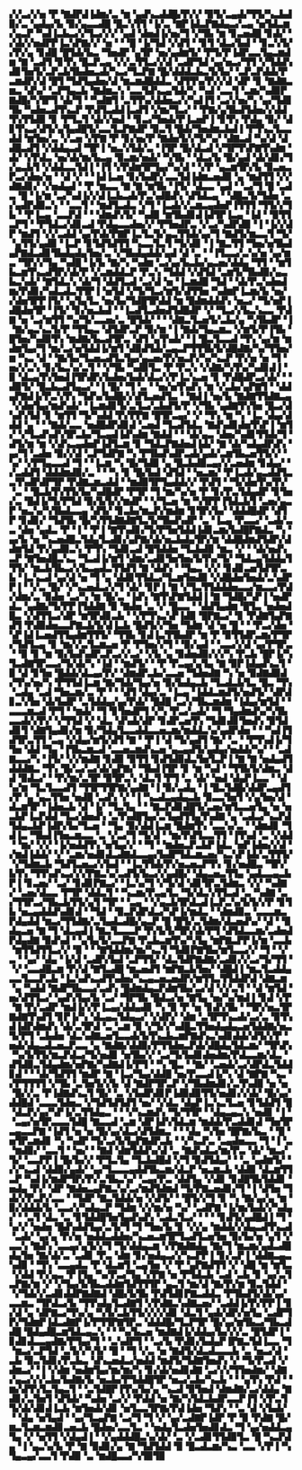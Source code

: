 ▞▞▃▞▞▅▝▛▝▇▟▛▟▐▟▆▞▃▝▆▝▄▟▚▃▟▟█▞▛▞▞▝▉▜▞▃▄▟▞▜▜▞▚▃▙▟▉▞▃▝▄▟▄▞▙▝▉▞▄▃▃▟█▝█▃▚▜▜▝▐▞▃▝▇▛▐▟▃▛▇▟▄▃▞▃▄▝▅▜▟▃▆▞▄▃▛▝▚▟▐▃▙▃▞▞▜▃▞▞▞▝▄▟▝▟▅▟▐▞▅▞▜▝▞▜▙▝▆▝▊▃▅▟█▝▊▟▞▝▞▟▞▞▅▟▛▛▐▃▚▛▇▞▞▝▅▝▝▝█▝▐▞▜▟▝▞▟▜▝▝▊▜▝▟▃▞▙▟▝▝▊▃▚▜▞▞▛▞▄▝▊▟█▝█▜▟▞▙▃▝▜▅▟▛▝▄▜▛▝▅▞▄▟▆▜▞▝▛▜▞▛▐▟▛▃▃▜▄▃▆▟▆▝▇▝▃▟▜▝▊▜▚▝█▃▛▃▄▝▞▞▃▜▜▃▞▞▟▝▃▟▛▜▟▝▄▞▅▃▞▜▜▝▞▜▟▟▚▟▊▜▅▜▞▃▛▃▙▜▙▟▅▃▟▞▚▃▞▜▃▛▇▝█▞▟▟▟▃▙▃▜▞▙▞▝▃▛▃▛▟▟▞▛▃▆▟▛▞▟▝█▜▝▜▟▜▄▟▅▞▟▝▆▃▆▟█▟▟▃▝▟▜▜▚▞▛▞▞▟▝▟▛▝▊▝▇▟▇▃▆▃▝▟▚▞▝▃▛▜▄▃▙▝▇▟▆▃▚▝▃▃▜▟▚▃▄▜▟▞▚▝▚▟▝▃▃▜▝▃▆▞▚▟▉▛▇▟█▞▚▜▛▜▝▟▞▜▝▝▚▟▇▜▝▃▜▜▚▞▟▟▅▃▞▞▚▟▐▜▝▃▞▞▅▞▚▝▄▞▜▟▊▜▙▝▚▟▅▃▟▜▚▃▛▝▛▟▜▃▟▟▐▃▟▜▝▞▆▞▜▃▞▝▝▛▇▞▄▜▙▟▜▟▅▞▞▟▟▜▚▜▜▟▉▝▊▝▛▜▃▜▝▟▞▞▅▟▝▝▊▃▞▜▅▟▞▛▐▃▅▛▐▝▊▜▚▝▛▟▄▝▉▞▝▟▊▜▚▃▞▟▜▞▄▜▄▟█▜▞▃▃▜▃▛▇▟▛▝▉▃▜▝█▟▞▜▅▟▆▃▙▟▐▝▛▜▚▃▜▃▃▟▟▝▆▜▅▞▃▝▞▃▅▝▞▛▇▝▛▝▊▞▅▞▛▝▇▟▅▜▞▞▜▞▚▞▝▟▇▃▟▝▚▞▟▝▟▟█▃▟▜▝▞▟▟▄▃▟▝▜▛▐▝▅▃▚▜▟▞▃▝▐▜▛▝█▞▟▃▟▝▞▜▛▜▚▛▇▜▚▟▆▝▟▞▝▞▛▟▃▝▅▞▟▞▆▞▙▃▄▝▉▃▆▞▅▟▞▝▚▜▙▝▝▟▃▞▙▝█▞▄▟▝▟▞▟▊▞▜▞▄▃▙▜▝▞▟▟▃▃▜▟▐▝▐▜▝▞▛▟▆▜▛▜▄▞▚▞▟▝▝▞▛▝▄▃▆▜▛▞▙▝▉▃▅▃▛▃▞▟▅▞▅▝▝▟▝▞▝▝▐▟▐▃▅▝▊▞▙▟▛▞▃▃▜▟▐▟▆▃▅▟▉▝▄▝▆▟▜▜▝▞▞▟▇▟▊▞▝▞▅▟▄▟▝▝▛▝▆▃▃▝▇▝▇▝▆▜▙▝▐▜▞▝▟▃▃▝▄▟▝▝▃▞▜▝█▝▃▟▃▝█▝▐▞▆▝▃▞▚▟▐▞▞▟▐▃▙▃▟▞▛▃▚▟█▟▚▝▟▜▟▃▄▝▝▟█▃▜▞▜▟▅▝▃▞▄▟▛▟▉▃▚▝▝▃▃▜▝▝▆▟▜▃▟▃▝▞▜▝▐▃▟▞▞▃▆▃▄▟▅▛▐▜▜▜▝▜▜▞▞▜▙▝▝▛▐▃▄▝▃▃▛▟▝▝▝▟▆▟▚▜▞▝▚▟▉▝▆▜▙▟▊▟▐▟▜▛▐▃▄▝▐▟▝▝▉▜▜▃▛▜▝▝▛▜▟▃▞▟▊▃▟▝▛▟▄▃▃▟▅▞▞▝▛▜▅▟▛▃▝▞▃▞▚▟▛▟▉▝▐▝▐▞▞▟▛▝▆▟▜▝▞▞▃▟▟▝▄▞▛▟▞▛▇▛▐▃▜▃▜▞▄▃▜▜▟▞▄▞▜▝▇▟▜▞▆▃▃▜▝▜▞▝▄▜▜▞▄▟▉▝▐▃▛▝▊▜▟▜▟▜▜▝▚▃▃▜▃▜▝▜▞▟▊▝▐▝▇▃▜▜▝▜▅▞▅▜▙▟▄▛▇▟▃▟▊▜▙▟▄▟▄▜▅▞▃▝▞▜▙▟▄▟▟▞▄▟▝▟▝▃▝▝▐▜▃▃▞▃▚▞▅▝▄▞▆▃▝▜▛▞▞▜▄▝▚▟█▝▐▞▙▝▇▞▚▝▚▟▆▝▃▞▄▞▙▃▙▞▄▃▅▞▟▟▄▝▜▜▝▝▆▜▙▃▆▜▚▃▟▜▛▞▟▞▛▝▞▃▆▟▟▃▛▝▛▃▚▝▜▟▟▝▞▟▜▟▝▃▆▜▞▜▙▟▉▞▄▃▙▃▚▟▞▝▇▜▟▃▚▝▟▞▜▝▟▟▜▃▟▝▃▞▟▝▅▝▐▃▆▟█▝▜▟▝▝▟▞▛▃▚▟▅▟▆▞▛▟▊▞▚▟▃▟▃▜▜▛▐▝▅▜▟▝▞▜▞▜▃▞▆▜▞▟▜▜▅▝▚▟▆▛▐▃▆▞▙▝▅▞▞▟▅▜▛▛▐▜▞▝▄▜▄▜▃▝▅▞▙▞▜▟█▜▛▟▟▝▆▝█▟▆▟▟▟▚▝▅▃▞▝▜▞▅▛▐▟█▟▅▜▛▝▐▜▞▝▊▞▅▃▙▟▝▝▐▃▟▜▃▟▅▟▜▟█▟▛▝▞▝▜▃▞▞▙▃▚▃▃▝▛▟▇▝▅▝▃▞▆▜▜▝▚▞▜▞▃▃▅▞▃▝█▜▟▞▝▝▝▟▇▃▜▃▅▜▞▃▙▞▄▝▚▜▙▟▛▝▐▝▇▞▄▃▚▃▜▞▛▝▜▜▄▃▝▟▜▟▛▃▛▝▉▞▆▝▐▝▇▟▞▜▄▃▆▃▝▞▆▜▞▛▐▜▙▝█▜▅▞▚▟▉▜▚▝▆▟▇▞▙▃▟▜▛▃▝▟▜▝▄▜▚▟▞▝▐▝█▃▜▃▃▟▝▜▚▝▄▞▆▝▆▟▆▜▄▞▜▝▆▞▃▞▅▜▟▟▐▞▆▜▝▟▉▟▜▟▞▃▄▃▛▜▜▜▙▜▞▟█▟▇▞▚▞▜▜▅▞▆▝▚▃▝▟▝▝▇▞▙▞▜▃▅▃▟▜▃▜▄▞▄▃▅▞▛▞▅▃▛▞▚▞▚▃▛▝▛▞▅▝▅▝▜▝▅▞▞▃▚▝▊▞▙▃▚▞▃▜▝▝▞▜▙▝▚▟▉▜▃▝▛▝▛▃▚▝▞▟▇▞▚▜▚▞▚▟▊▟▐▝▉▝▟▃▄▜▚▜▅▟▐▜▛▟▛▞▙▟▅▞▙▟▞▟▃▞▞▛▐▃▚▃▅▝▊▝▛▟█▟▛▃▞▟▞▝▝▟▉▜▞▝█▃▙▃▟▜▄▃▞▝▐▝█▞▝▜▝▃▝▝▅▞▅▜▚▟▚▝▆▝▞▃▙▞▄▛▇▜▝▝▟▟▄▛▇▟▐▞▛▃▚▜▚▝▜▟▚▞▙▟█▞▞▟▜▃▅▟▜▃▝▝▇▟▐▝▅▞▙▝▇▟▇▜▜▟▇▃▄▝▞▟▅▜▄▞▆▟▚▟▞▝▐▃▆▟▊▜▞▃▜▃▞▃▙▟▜▞▛▝▞▜▙▝▄▟▇▜▚▜▅▝█▃▞▟▚▟▚▜▟▝▊▝▆▜▜▝▜▞▚▟▟▝▛▞▛▛▇▝█▜▛▃▄▞▝▞▝▜▚▝▆▝▚▝▐▃▝▟▄▞▟▟▟▝▄▝▝▝▇▟▞▃▃▝▅▟█▟▛▟▊▟▝▃▅▟▝▜▃▟▜▟▃▝▇▟▚▟▊▟▅▜▚▛▐▝▆▜▞▝▞▜▃▟▚▟▚▜▛▃▙▞▜▃▄▟▐▟▚▟▆▝▇▟▟▝▝▝▟▞▄▃▝▟▅▞▚▟▊▜▜▟▞▜▝▟▜▞▆▝▆▝▞▟▚▃▄▟▅▛▐▟▜▃▆▝▊▝▜▟▃▛▇▟▅▟▐▟▞▝▇▝▟▞▚▟▄▟▛▟▚▝▄▞▜▝▃▟▅▝▉▞▞▟▝▃▛▜▟▛▇▝▚▝▛▜▙▟▚▟▛▃▟▞▄▟▞▃▆▜▙▃▅▜▜▞▞▝▚▞▝▞▛▜▄▃▃▟▝▜▝▝▐▃▆▝▚▝█▞▜▟▉▝▄▝█▃▙▟▉▃▄▞▞▃▅▟▆▝▊▟▄▞▝▞▃▟▟▜▝▟▟▟▆▟▉▞▃▝▝▝▚▝▊▝█▞▙▟▝▟▜▟▝▝▅▃▆▞▝▛▐▃▟▞▄▃▟▟▜▃▃▜▚▟▛▟▛▜▛▝▛▟▇▃▆▃▟▟▝▝▆▟▉▜▛▜▄▟▟▞▞▝▛▟▜▝▝▜▞▟▅▜▚▞▛▞▝▃▝▝█▃▙▜▚▜▜▞▙▞▚▟█▟▛▝▛▜▛▝▜▝▆▞▚▞▅▝▛▝▊▞▛▃▜▟▄▟▛▝▊▜▅▞▃▝█▟▐▞▜▞▛▜▟▝▉▞▙▜▞▞▆▟▛▝▝▞▜▃▅▝▆▝▚▜▛▛▐▜▟▃▙▜▝▃▅▞▄▃▛▝▅▃▚▞▚▜▙▟▃▃▄▝▟▜▞▝▊▃▙▞▆▃▛▞▆▟▆▝▊▜▛▞▙▞▝▟▟▟█▟▛▝▟▜▛▝▊▟▊▞▝▜▟▜▙▝█▞▚▜▜▟▇▟▇▜▃▜▞▜▙▟▚▟▛▝▃▝▐▃▄▝▛▃▃▞▝▃▟▞▃▃▝▟▅▝▄▟▃▝▛▝▐▝▝▛▐▝▇▜▚▟▊▞▜▞▛▜▅▜▟▟▐▟▊▃▆▞▙▟█▛▇▟▃▝▚▝▄▞▙▝▅▝▚▃▅▟█▃▜▟▄▜▃▟▊▞▄▛▇▞▟▞▅▃▙▟▄▜▛▞▆▝▟▟█▟▆▟▜▟▛▞▟▟▆▜▟▝▛▞▄▟▉▃▚▝▛▜▚▝▜▟▊▃▟▝█▜▟▟▅▝▜▃▙▟▉▝▆▃▝▞▝▝▟▞▅▟▚▃▛▝▇▜▅▟█▃▚▃▝▜▃▟▐▞▆▜▝▟▆▞▃▟▊▜▅▜▅▞▙▜▚▞▜▞▝▜▟▃▄▜▟▟▄▜▜▜▞▝▆▃▙▜▙▃▞▞▙▃▄▟▃▜▜▟▜▝▇▝▟▟▚▝▝▜▄▃▝▞▞▝▊▟▊▃▅▜▟▜▛▃▙▝▐▃▚▃▟▝▄▞▟▝▅▝▜▝▄▝▟▟▊▜▜▟▃▞▜▃▆▜▅▟▉▝▞▟█▟▅▜▅▟▞▃▚▟▛▛▐▝▝▞▃▝█▞▝▞▚▃▅▟▃▞▞▜▝▟▞▝▊▛▐▝▇▝▞▜▃▜▜▟▟▟▅▃▃▞▆▃▃▞▛▟▞▟▆▞▃▝▉▟▅▝▃▞▚▝▆▝█▞▃▝▐▟▚▝▇▜▚▛▇▜▟▟▐▝▇▝▜▟█▞▚▛▐▝▅▟▛▟▃▝▄▟▇▞▜▞▛▛▐▜▟▟▇▝▉▝▇▟▅▝▃▝▞▝█▃▃▝▝▟▟▜▄▟▆▝█▜▃▝▅▟▅▟█▃▝▞▟▜▜▃▞▟▛▝▆▜▛▟▊▃▙▝▝▞▛▜▚▃▚▛▐▟▉▝█▛▇▃▞▝▊▝▛▟▇▜▄▛▇▟▜▝▛▟▉▟▅▃▃▛▇▃▙▜▞▟▐▃▙▝█▟▜▞▞▜▅▝▜▟▆▝▟▝▅▝█▝▝▝▛▃▞▟▅▝▚▛▐▟▐▃▅▟▜▜▄▟▆▜▜▜▞▝▜▜▙▝▊▟▐▃▜▜▙▟▛▝▆▝▛▝▉▜▜▟▛▃▆▞▛▜▛▞▜▟▜▃▄▝▊▝▆▞▞▃▜▃▆▃▅▝▛▝▛▜▅▞▞▜▝▝▉▞▄▟▝▝▃▃▞▞▟▝▄▞▛▜▛▃▝▝▉▝▊▝▆▝▉▞▙▟▚▟▛▃▛▃▞▞▃▞▝▞▙▝▄▝▉▟▅▟▉▞▞▞▚▝▛▃▙▝█▛▐▞▚▜▃▟▇▜▛▃▃▞▜▞▟▞▚▝▐▟▝▝▆▟▜▞▝▝▛▝▛▃▄▞▄▜▄▝▇▝▉▛▐▟▄▟▚▃▜▝▉▝▟▝▊▜▅▝█▟▟▞▟▃▄▞▛▞▝▟▆▟▛▃▙▞▃▃▅▝▜▟▅▟▇▝▚▝▅▝▉▟▇▟▉▟▞▜▚▞▅▞▚▝▛▜▜▟▐▃▆▝▇▞▜▟▞▜▄▞▅▝▉▞▙▟▄▃▙▝▜▃▟▃▙▜▃▝█▃▝▜▚▝▃▟▄▝▃▟▝▜▅▃▆▞▃▝▛▝▝▝▟▜▝▟▄▞▃▝▐▃▄▝▐▟▟▃▆▟▜▞▅▟▜▞▝▟▛▟▊▃▚▜▅▝▟▞▙▟▛▝▃▜▟▟▄▞▄▞▛▟▞▝█▟█▝▃▞▞▜▙▃▆▟▆▝▐▟▄▞▆▜▟▝▝▃▃▃▆▃▟▝▛▜▝▝▆▟▞▝▜▝▊▜▅▟▛▜▝▞▚▝▛▃▞▃▟▞▝▜▝▜▄▟▆▟▚▞▚▜▙▃▃▟▞▞▛▞▝▞▜▜▟▝▞▝▟▃▝▟▚▟▞▟▛▝▊▟▛▃▅▜▚▝▜▟▊▟▊▜▅▟▚▝▉▜▟▟▊▜▝▟▇▜▄▟▊▞▆▝▉▞▜▟▄▜▃▃▟▟▃▃▅▃▆▞▆▟▟▃▚▞▄▟▛▟▅▝▝▝▚▟▐▜▟▜▛▃▜▜▝▃▄▝▞▟▄▞▆▜▞▟▜▝▇▝▝▛▐▝▟▝▜▞▄▟▜▝▇▞▝▃▝▝▛▜▚▟▐▞▜▜▅▝▟▟▝▜▄▝▐▜▙▃▆▃▟▝▃▃▅▃▆▟▚▃▅▝▄▃▄▟▜▞▄▟▄▞▅▟▟▞▚▞▝▝▃▟▇▃▃▞▚▝▐▜▞▝▞▞▆▟▇▝▊▟▉▝▉▜▜▝▊▟▜▟▉▟▃▜▅▜▃▛▐▝▇▝▇▝▅▟▄▟▜▟▟▟▇▃▝▜▚▝█▞▃▞▃▞▟▞▄▛▇▞▝▜▙▟▐▜▛▝▊▝▆▝▚▟▝▝▜▜▙▜▞▟▆▃▝▟▟▝▉▟▃▞▝▝▛▞▆▞▃▜▛▝▉▜▛▃▚▝▟▃▜▝▛▜▝▃▝▟▞▝▅▟▝▟▄▛▐▃▃▝▝▟▚▞▆▝▜▃▜▃▃▟▜▝▜▜▛▜▜▛▇▞▄▟▇▝▐▝▉▞▃▟▄▝▐▝█▃▜▟█▞▟▟▛▃▄▟▜▞▛▝▄▝▄▃▜▜▅▝▅▟█▝▃▟▚▝▞▝▐▝▚▃▟▃▄▟▄▃▙▝▉▃▃▜▅▜▝▞▄▜▅▞▟▝▟▃▆▜▛▝▐▟▅▃▙▝▟▝▐▞▝▜▃▜▄▝▝▝▇▃▛▟▊▟█▜▞▃▅▞▆▜▃▃▅▜▄▝▅▝▅▃▙▛▐▃▛▟▟▝▜▃▞▟▅▟▚▝▃▜▚▟█▜▄▞▃▜▄▟▜▜▄▜▚▟▇▝▄▝▃▟▃▞▚▃▛▟▜▟▄▃▙▛▐▟▛▞▙▞▜▃▅▝▝▜▄▝▉▞▟▟▐▃▆▝█▟▆▜▚▝▃▃▚▞▃▝▝▟▆▟▊▝▜▟▐▃▝▜▙▟▐▜▅▃▆▃▃▝▃▝▞▃▞▜▝▜▞▟▝▝▆▞▛▟▜▃▃▜▜▝▐▜▚▟▝▃▝▞▟▟▝▝▆▞▝▞▞▝▐▞▅▟▟▜▚▝▅▜▄▞▞▝▝▜▝▝▆▟▅▃▛▃▙▛▐▟▃▝▅▛▐▟▅▞▞▟▝▞▆▟▐▟▟▞▝▞▝▃▆▞▅▟▊▟▃▟▇▟▃▃▄▞▙▟▛▜▟▃▆▃▅▞▚▃▚▛▐▟▞▃▜▜▜▞▝▞▜▟▆▃▙▝▜▟▜▃▅▃▞▞▙▟▝▝▐▃▜▜▟▞▛▞▅▃▅▃▛▜▚▝▊▞▅▟█▃▝▜▛▞▙▜▚▝▜▜▚▟▚▃▞▞▞▛▇▃▚▞▃▟▜▞▙▃▞▞▄▟█▞▝▟▄▃▅▃▜▜▄▝▄▟▃▃▄▃▙▛▐▝▊▃▅▞▝▃▞▝▊▟▊▛▇▃▞▝▐▃▚▞▜▝▞▜▞▟▝▟▊▜▛▃▜▟▆▃▝▞▞▝▚▟▇▞▝▃▅▞▟▃▃▝▛▜▛▝▟▟▃▜▝▝▚▃▆▞▛▃▄▜▃▝▜▞▟▃▚▜▜▃▟▝▃▝▚▟▇▝▃▞▜▜▛▃▞▜▙▃▙▜▜▞▄▜▝▜▛▝▝▃▄▝▝▞▄▃▙▜▛▟▃▟▐▃▛▃▚▞▙▜▞▞▛▝▊▜▙▝▅▃▄▟▟▟▚▟▊▟▝▝▜▟▝▝▉▃▛▟▛▟▃▞▚▛▐▞▆▟▃▝▝▟▆▟▉▃▝▃▃▃▆▃▛▟▄▟▟▝▆▃▞▜▜▟▇▞▃▜▄▟▃▟█▞▄▃▛▝█▝█▜▞▃▜▟▆▞▟▃▅▟▚▞▝▟▝▝▉▟▄▃▅▝▇▝▜▝▟▃▄▟▐▝▇▃▜▃▃▃▛▝▛▞▙▜▞▜▛▞▟▞▛▜▝▟▜▟▃▃▆▞▃▟▅▟▛▟▄▟▇▝▉▟▚▟▝▝▄▜▄▜▞▃▃▛▇▝▛▃▙▃▆▜▚▞▚▜▄▝▆▛▇▃▛▛▐▞▆▝▃▃▙▝▆▜▜▟▜▜▃▞▞▝▉▝▝▝▇▜▟▟▆▞▆▞▚▃▜▝▜▟▊▛▇▜▙▞▆▜▃▃▞▞▝▜▝▝▞▃▝▝▄▞▝▟▄▝▐▞▟▝▃▟▛▞▙▟▝▃▛▜▜▞▝▟▃▜▟▛▇▟▇▞▃▟▊▞▞▃▞▜▞▜▜▝▝▞▝▃▃▟█▃▆▝▛▞▟▝▇▜▃▟█▝▆▃▅▟▜▝▆▛▇▃▙▜▅▞▝▟█▟▐▝▆▃▜▃▟▟▄▃▃▜▃▃▛▃▙▝▐▃▚▟▚▃▟▜▚▟▅▞▚▃▄▃▅▃▅▟▛▞▆▜▜▃▜▜▟▟▛▟▝▟▇▃▆▝▄▝▚▟▟▝▇▟▛▜▙▃▃▞▃▟▚▝█▟▆▟▄▃▛▟▆▜▙▞▃▞▟▝▞▞▃▜▝▝▟▝▆▜▟▝▅▞▟▜▜▃▞▝▄▟▚▜▄▞▙▝▃▞▝▜▛▜▙▝█▟▃▞▅▝▇▜▄▝▅▞▚▞▆▟▐▝▊▟▝▞▛▝▇▝▛▞▃▟▛▝▆▟▐▞▞▛▐▃▄▞▟▟▄▟▊▝▚▝▉▝▛▝▅▝▊▟▚▜▙▝▝▜▛▞▅▃▜▛▇▟▇▜▚▟▜▝▊▛▐▞▚▝▟▃▄▃▜▟▄▃▞▝▞▟▛▞▝▟▆▝▃▜▛▜▚▃▟▞▃▞▃▝▉▜▚▟▐▟▛▟▆▟▚▝▟▞▃▜▛▟▝▃▝▃▆▝▉▝▞▜▞▞▚▟█▃▜▜▅▟▄▟▄▃▅▜▟▟▇▞▅▃▜▞▛▜▝▃▙▟▅▝▟▃▚▟▇▃▅▜▃▃▟▞▙▜▚▃▙▃▆▛▇▟▚▃▚▟▊▟▟▞▟▜▞▞▛▝▅▟▞▟▄▃▟▃▅▃▛▃▃▝▄▝▇▟▇▞▟▟▉▞▛▜▜▟▅▃▛▟▞▟█▟▄▜▟▃▆▞▝▜▛▟▚▝▚▞▙▜▜▞▆▃▛▟▃▞▜▞▅▟▊▝▅▜▙▞▞▝▃▞▜▞▙▟▊▟▅▟▆▞▛▟▃▃▆▞▟▃▝▟▜▟▉▃▜▟▄▟▆▞▅▛▇▞▚▟▇▟▐▞▛▜▝▝▚▝█▃▝▝▇▞▝▃▅▟▞▃▞▟▛▟▃▜▟▟▊▟▝▝▝▟▞▜▟▜▜▝▆▟▛▝▇▝▐▃▞▜▄▞▟▟█▝▅▞▛▃▃▟▐▞▚▝▟▝▇▛▇▝▚▃▝▞▛▜▜▜▜▝▞▜▙▝▃▜▅▜▞▞▙▝▟▝▇▟▛▜▛▃▛▝▞▜▙▟▆▟▊▞▃▜▚▟▉▝▅▝▅▝█▞▞▃▝▛▐▟▇▟▚▃▜▝█▞▝▃▝▞▙▟▛▟▊▛▐▟▉▟▉▜▜▞▅▟▊▞▞▟▞▝█▞▄▞▟▟█▟▝▃▃▃▜▟▅▃▝▞▜▟▜▟▜▟▜▝▅▞▝▞▟▃▝▟▄▛▐▃▚▃▜▃▅▝▊▜▟▟▜▝█▝▟▃▛▞▄▞▚▛▐▞▃▜▜▟▄▃▝▝▝▞▚▃▆▟▚▝▜▞▜▜▛▝▝▟▄▃▄▃▚▝▅▟▊▝▐▝▝▃▄▞▅▜▛▃▃▃▜▟█▝▇▃▃▟▝▃▆▝▟▛▐▟▚▜▟▃▆▝▆▟▟▞▛▃▟▟▊▟▝▜▅▜▛▃▄▃▃▛▇▝▐▟▜▝▅▝▅▝█▞▄▞▟▃▞▟▜▟▆▃▝▝▝▟▄▝▚▜▅▝█▛▇▞▙▃▝▝█▝▅▜▛▃▆▟▊▝▚▝▚▟▛▝▜▞▃▞▙▜▄▛▇▟▛▃▙▝▝▞▚▃▛▃▝▃▄▟▅▃▃▝▜▝▐▝▃▝▆▟▉▞▝▃▃▜▝▝▅▞▝▝▇▟▝▟▆▜▟▟▚▞▟▝▃▝▇▟▚▟▃▞▆▞▛▃▝▟▞▝▆▃▞▜▞▝▃▃▛▛▐▝█▞▙▞▞▝▛▜▃▜▄▝▜▃▙▟█▟▝▞▜▝▉▟▜▟▄▞▝▝▃▝▄▟▆▜▞▝▞▞▚▃▟▝▟▟▉▞▄▟▞▝▄▞▜▃▃▃▄▟▟▜▙▃▆▞▟▃▛▝▅▃▆▃▙▝▟▟▉▝▟▃▆▜▜▃▛▝▚▟▐▞▆▟▛▜▛▞▛▞▃▜▙▃▚▞▝▃▄▞▛▃▝▟▟▜▄▝▞▟▊▝▊▟█▜▙▜▟▟▊▝▅▟▄▝▛▞▝▟▛▝▇▟▅▃▄▛▇▃▚▞▃▞▆▟▜▟▆▟▝▜▞▛▇▃▅▟▊▞▜▝▐▝▟▜▅▝▜▟▞▞▛▃▛▞▃▃▝▝▜▟▛▝▇▃▜▟▟▞▅▝▞▟▜▞▝▝█▜▞▞▜▝▊▝▚▝▇▞▄▞▄▝▆▝▉▞▟▟▟▞▙▝▃▃▞▞▚▟▄▃▛▝▜▟▆▝▞▞▆▞▅▝▚▞▝▃▟▛▇▝▐▞▆▞▙▟▞▞▚▟▄▞▝▝▃▜▝▟▃▝▃▝▊▜▟▟█▜▅▜▄▟▚▟▚▝▃▟▃▜▃▞▝▝▝▝▊▟▜▞▄▟█▟▐▝▜▝▚▞▞▝▅▟▅▝█▟▚▟▟▜▄▞▃▜▞▜▝▜▝▜▅▞▙▝▊▝▞▞▄▝▆▟▟▞▞▟▄▃▟▜▚▃▟▝▃▟▞▝▄▞▄▝▛▞▅▝▅▟▟▃▟▟▅▞▚▃▅▃▆▜▛▜▃▟▜▃▅▜▅▝▉▞▙▞▅▝▄▜▝▞▃▃▚▝▇▟▚▝▃▃▄▞▄▜▞▞▜▝▜▞▟▟▄▃▆▝▞▛▇▟▇▟▄▝▇▞▜▝▆▃▆▞▄▟▃▟█▟▄▜▅▝▇▞▟▞▃▝▃▟▊▝▛▃▝▟▆▝▊▞▅▟▄▃▞▞▚▃▛▛▐▝▊▞▃▛▐▝▟▟▇▃▄▃▚▟▉▝▝▜▚▝▃▃▄▟▃▝▛▝▟▃▆▜▝▃▄▜▅▝▞▝▛▝▄▛▇▟▜▜▝▞▝▟█▝▆▝▆▜▃▝▞▟▟▝▛▞▄▃▝▛▐▜▄▝▚▞▛▃▞▜▄▝▞▛▇▝▅▝▛▜▟▃▙▝▃▟▝▃▙▝▊▝▄▞▃▜▃▛▇▞▆▝▞▝▞▜▄▞▙▜▙▃▟▟▆▜▟▜▜▜▛▝▄▃▜▝▆▞▟▝▇▞▛▞▆▝▉▃▜▟▟▝▝▞▜▟▞▞▃▟▊▟▟▛▇▟▇▟▝▟█▞▙▜▙▝▛▟▜▟▊▛▇▃▟▟▃▝▛▜▙▟▜▞▟▞▄▞▃▃▆▃▝▜▛▟▃▞▙▝▜▜▚▟▄▜▃▟▇▜▝▞▛▟▇▃▚▟▇▃▅▞▝▃▟▟▐▞▛▞▛▛▐▝▊▞▟▝▄▝▟▛▇▃▞▜▚▞▄▝▚▜▞▃▙▜▜▞▞▞▞▟▊▝▟▃▜▝▄▟▞▟▛▞▅▜▄▝▃▟▛▜▛▞▜▟▆▛▐▟▃▟▇▛▐▞▛▜▜▛▇▜▛▃▝▟▟▟█▞▜▃▛▜▛▝█▞▄▞▆▜▙▃▞▜▙▃▟▟█▝█▟▄▟█▃▆▜▟▃▄▃▚▝▝▝▚▞▙▃▅▝▆▟▇▟▐▞▟▟▄▞▙▞▞▞▃▝█▜▟▛▐▝▊▟▊▟▃▃▄▟▇▞▛▜▄▞▜▝▝▃▚▟▛▜▝▝▃▞▙▝▛▟▊▞▙▟▄▛▐▛▇▃▜▟▐▃▃▝▜▝▆▃▞▃▛▜▟▝▃▜▞▞▚▜▞▝█▝▝▜▝▞▃▝▅▝▇▟▜▞▟▃▟▃▃▃▙▝▃▝▅▃▞▟▝▃▙▝▉▃▜▟▊▞▛▃▙▃▝▟▚▃▅▟▃▞▅▟▟▝▆▟▜▞▜▟▇▜▅▟▚▝▞▝▜▞▛▃▟▝▞▟▆▃▞▝▐▝▞▟▆▝▅▟▆▜▄▞▆▞▆▞▚▝▊▞▟▞▅▟▊▟▇▝▃▞▞▞▜▜▅▟▆▞▝▟▇▞▄▃▞▞▞▃▙▞▙▟▇▞▙▝▅▃▙▞▛▜▟▟█▜▛▝▅▃▞▃▙▞▚▃▙▝▝▝▄▜▚▝▛▟▝▝▆▞▟▜▚▜▃▜▄▃▜▝▝▃▜▟█▛▐▜▚▞▙▞▄▝▚▃▟▝▉▜▅▟▝▟▆▟▇▞▃▞▟▟▄▝▇▟▊▞▃▜▅▜▝▟▜▟▞▝▚▟▅▝▃▞▞▝▛▟▟▝▅▝▇▞▚▜▟▃▙▟▛▃▃▛▐▜▝▞▛▃▜▜▞▟▞▟▊▟▐▃▙▝▆▜▅▟▞▟▊▝▅▜▃▃▜▛▇▞▛▟▐▟▅▝▜▟▚▝▝▃▝▟▝▞▙▟▞▝▝▟▄▝▅▜▄▟▝▝▄▞▜▃▄▛▇▝▃▞▜▝▜▝▞▝▄▞▃▟▇▛▐▟▛▝▛▝▉▝▛▟▇▝█▞▆▃▜▃▆▃▆▟▊▃▅▃▙▝█▟▅▞▃▃▜▃▝▝▅▟▄▜▃▟▅▜▅▟▊▟▃▝▜▝▄▞▅▟▟▃▄▜▄▝▞▝▅▜▜▝▞▟▄▟▐▝▝▞▄▟▟▟█▃▚▞▟▞▝▃▝▞▃▟▊▜▜▟▉▜▃▝█▝▚▃▛▟▄▝▐▝▄▃▚▞▙▝▛▝▇▝▉▟▊▞▄▝▇▝▜▟▜▟▟▝▉▝█▃▟▃▆▞▚▃▝▃▃▝▞▛▐▝▚▜▄▃▄▞▃▃▜▝▛▟▉▝▃▝▆▟█▃▃▞▚▜▉▜▉
